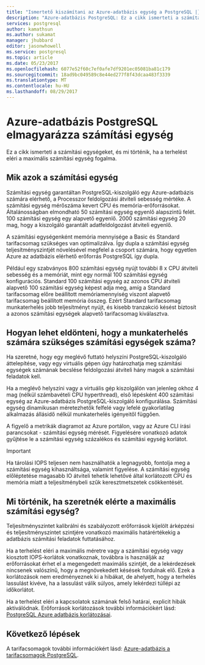 ```yaml
---
title: "Ismertető kiszámítani az Azure-adatbázis egység a PostgreSQL |} Microsoft Docs"
description: "Azure-adatbázis PostgreSQL: Ez a cikk ismerteti a számítási egységeket, és mi történik, ha a terhelést eléri a maximális számítási egység elveit."
services: postgresql
author: kamathsun
ms.author: sukamat
manager: jhubbard
editor: jasonwhowell
ms.service: postgresql
ms.topic: article
ms.date: 05/23/2017
ms.openlocfilehash: 6077e52f60c7ef0afe7df9201ec05081ba81c179
ms.sourcegitcommit: 18ad9bc049589c8e44ed277f8f43dcaa483f3339
ms.translationtype: MT
ms.contentlocale: hu-HU
ms.lasthandoff: 08/29/2017
---
```

# <a name="explaining-compute-units-in-azure-database-for-postgresql"></a>Azure-adatbázis PostgreSQL elmagyarázza számítási egység
Ez a cikk ismerteti a számítási egységeket, és mi történik, ha a terhelést eléri a maximális számítási egység fogalma.

## <a name="what-are-compute-units"></a>Mik azok a számítási egység
Számítási egység garantáltan PostgreSQL-kiszolgáló egy Azure-adatbázis számára elérhető, a Processzor feldolgozási átviteli sebesség mértéke. A számítási egység mérőszáma kevert CPU és memória-erőforrásokat. Általánosságban elmondható 50 számítási egység egyenlő alapszintű felét. 100 számítási egység egy alapvető egyenlő. 2000 számítási egység 20 mag, hogy a kiszolgáló garantált adatfeldolgozást átviteli egyenlő.

A számítási egységenként memória mennyisége a Basic és Standard tarifacsomag szükséges van optimalizálva. Így dupla a számítási egység teljesítményszintjét növelésével megfelel a csoport számára, hogy egyetlen Azure az adatbázis elérhető erőforrás PostgreSQL így dupla.

Például egy szabványos 800 számítási egység nyújt további 8 x CPU átviteli sebesség és a memóriát, mint egy normál 100 számítási egység konfigurációs. Standard 100 számítási egység az azonos CPU átviteli alapvető 100 számítási egység képest adja meg, amíg a Standard tarifacsomag előre beállított memóriamennyiség viszont alapvető tarifacsomag beállított memória összeg. Ezért Standard tarifacsomag munkaterhelés jobb teljesítményt nyújt, és kisebb tranzakció késést biztosít a azonos számítási egységek alapvető tarifacsomag kiválasztva.

## <a name="how-can-i-determine-the-number-of-compute-units-needed-for-my-workload"></a>Hogyan lehet eldönteni, hogy a munkaterhelés számára szükséges számítási egységek száma?
Ha szeretné, hogy egy meglévő futtató helyszíni PostgreSQL-kiszolgáló áttelepítése, vagy egy virtuális gépen úgy határozhatja meg számítási egységek számának becslése feldolgozási átviteli hány magok a számítási feladatok kell. 

Ha a meglévő helyszíni vagy a virtuális gép kiszolgálón van jelenleg okhoz 4 mag (nélkül számbavételi CPU hyperthread), első lépésként 400 számítási egység az Azure-adatbázis PostgreSQL-kiszolgáló konfigurálása. Számítási egység dinamikusan méretezhetők felfelé vagy lefelé gyakorlatilag alkalmazás állásidő nélkül munkaterhelés igényeitől függően. 

A figyelő a metrikák diagramot az Azure portálon, vagy az Azure CLI írási parancsokat - számítási egység mérését. Figyelésére vonatkozó adatok gyűjtése le a számítási egység százalékos és számítási egység korlátot.

>[!IMPORTANT]
> Ha tárolási IOPS teljesen nem használhatók a legnagyobb, fontolja meg a számítási egység kihasználtsága, valamint figyelése. A számítási egység előléptetése magasabb IO átviteli tehetik lehetővé által korlátozott CPU és memória miatt a teljesítménybeli szűk keresztmetszetek csökkentését.

## <a name="what-happens-when-i-hit-my-maximum-compute-units"></a>Mi történik, ha szeretnék elérte a maximális számítási egység?
Teljesítményszintet kalibrálni és szabályozott erőforrások kijelölt árképzési és teljesítményszintet szintjére vonatkozó maximális határértékekig a adatbázis számítási feladatok futtatásához. 

Ha a terhelést eléri a maximális méretre vagy a számítási egység vagy kiosztott IOPS-korlátok vonatkoznak, továbbra is használják az erőforrásokat érhet el a megengedett maximális szintjét, de a lekérdezések nincsenek valószínű, hogy a megnövekedett késések fordulnak elő. Ezek a korlátozások nem eredményeznek ki a hibákat, de ahelyett, hogy a terhelés lassulást kivéve, ha a lassulást válik súlyos, amely lekérdezi túllépi az időkorlátot. 

Ha a terhelést eléri a kapcsolatok számának felső határai, explicit hibák aktiválódnak. Erőforrások korlátozások további információkért lásd: [PostgreSQL Azure adatbázis korlátozásai](concepts-limits.md).

## <a name="next-steps"></a>Következő lépések
A tarifacsomagok további információkért lásd: [Azure-adatbázis a tarifacsomagok PostgreSQL](./concepts-service-tiers.md).
